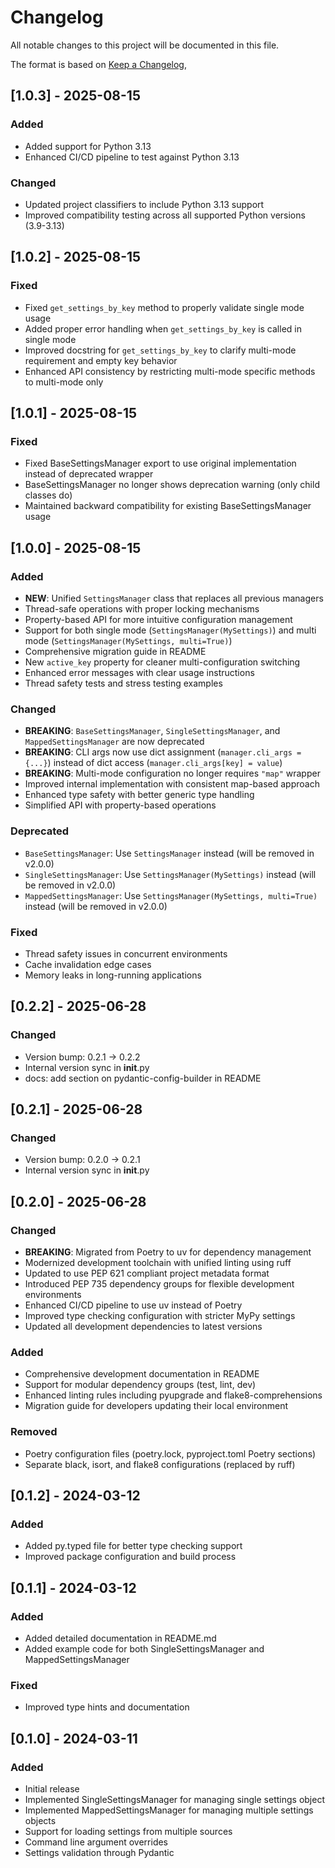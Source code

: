# Changelog

All notable changes to this project will be documented in this file.

The format is based on [Keep a Changelog](https://keepachangelog.com/en/1.0.0/),

## [1.0.3] - 2025-08-15

### Added
- Added support for Python 3.13
- Enhanced CI/CD pipeline to test against Python 3.13

### Changed
- Updated project classifiers to include Python 3.13 support
- Improved compatibility testing across all supported Python versions (3.9-3.13)

## [1.0.2] - 2025-08-15

### Fixed
- Fixed `get_settings_by_key` method to properly validate single mode usage
- Added proper error handling when `get_settings_by_key` is called in single mode
- Improved docstring for `get_settings_by_key` to clarify multi-mode requirement and empty key behavior
- Enhanced API consistency by restricting multi-mode specific methods to multi-mode only

## [1.0.1] - 2025-08-15

### Fixed
- Fixed BaseSettingsManager export to use original implementation instead of deprecated wrapper
- BaseSettingsManager no longer shows deprecation warning (only child classes do)
- Maintained backward compatibility for existing BaseSettingsManager usage

## [1.0.0] - 2025-08-15

### Added
- **NEW**: Unified `SettingsManager` class that replaces all previous managers
- Thread-safe operations with proper locking mechanisms
- Property-based API for more intuitive configuration management
- Support for both single mode (`SettingsManager(MySettings)`) and multi mode (`SettingsManager(MySettings, multi=True)`)
- Comprehensive migration guide in README
- New `active_key` property for cleaner multi-configuration switching
- Enhanced error messages with clear usage instructions
- Thread safety tests and stress testing examples

### Changed
- **BREAKING**: `BaseSettingsManager`, `SingleSettingsManager`, and `MappedSettingsManager` are now deprecated
- **BREAKING**: CLI args now use dict assignment (`manager.cli_args = {...}`) instead of dict access (`manager.cli_args[key] = value`)
- **BREAKING**: Multi-mode configuration no longer requires `"map"` wrapper
- Improved internal implementation with consistent map-based approach
- Enhanced type safety with better generic type handling
- Simplified API with property-based operations

### Deprecated
- `BaseSettingsManager`: Use `SettingsManager` instead (will be removed in v2.0.0)
- `SingleSettingsManager`: Use `SettingsManager(MySettings)` instead (will be removed in v2.0.0)
- `MappedSettingsManager`: Use `SettingsManager(MySettings, multi=True)` instead (will be removed in v2.0.0)

### Fixed
- Thread safety issues in concurrent environments
- Cache invalidation edge cases
- Memory leaks in long-running applications

## [0.2.2] - 2025-06-28

### Changed
- Version bump: 0.2.1 → 0.2.2
- Internal version sync in __init__.py
- docs: add section on pydantic-config-builder in README


## [0.2.1] - 2025-06-28

### Changed
- Version bump: 0.2.0 → 0.2.1
- Internal version sync in __init__.py

## [0.2.0] - 2025-06-28

### Changed
- **BREAKING**: Migrated from Poetry to uv for dependency management
- Modernized development toolchain with unified linting using ruff
- Updated to use PEP 621 compliant project metadata format
- Introduced PEP 735 dependency groups for flexible development environments
- Enhanced CI/CD pipeline to use uv instead of Poetry
- Improved type checking configuration with stricter MyPy settings
- Updated all development dependencies to latest versions

### Added
- Comprehensive development documentation in README
- Support for modular dependency groups (test, lint, dev)
- Enhanced linting rules including pyupgrade and flake8-comprehensions
- Migration guide for developers updating their local environment

### Removed
- Poetry configuration files (poetry.lock, pyproject.toml Poetry sections)
- Separate black, isort, and flake8 configurations (replaced by ruff)

## [0.1.2] - 2024-03-12

### Added
- Added py.typed file for better type checking support
- Improved package configuration and build process

## [0.1.1] - 2024-03-12

### Added
- Added detailed documentation in README.md
- Added example code for both SingleSettingsManager and MappedSettingsManager

### Fixed
- Improved type hints and documentation

## [0.1.0] - 2024-03-11

### Added
- Initial release
- Implemented SingleSettingsManager for managing single settings object
- Implemented MappedSettingsManager for managing multiple settings objects
- Support for loading settings from multiple sources
- Command line argument overrides
- Settings validation through Pydantic
